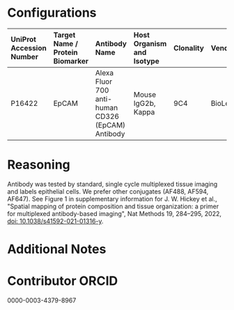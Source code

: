 # Configurations

| UniProt Accession Number   | Target Name / Protein Biomarker   | Antibody Name                                     | Host Organism and Isotype   | Clonality   | Vendor    |   Catalog Number | Conjugate   | RRID       | Application   | Method              | Tissue Preservation   | Tissue        | Detergent         | Antigen Retrieval Conditions   | Dye Inactivation Conditions   | Result   | Agree        | Disagree   |
|:---------------------------|:----------------------------------|:--------------------------------------------------|:----------------------------|:------------|:----------|-----------------:|:------------|:-----------|:--------------|:--------------------|:----------------------|:--------------|:------------------|:-------------------------------|:------------------------------|:---------|:-------------|:-----------|
| P16422                     | EpCAM                             | Alexa Fluor 700 anti-human CD326 (EpCAM) Antibody | Mouse IgG2b, Kappa          | 9C4         | BioLegend |           324243 | AF700       | AB_2750488 | IHC-Fr        | Multiplexed imaging | 1% PFA Fixed Frozen   | Human jejunum | 0.3% Triton-X-100 |                                |                               | Failure  | [+](#reason1) |            |

# Reasoning

<a name="reason1"></a>
Antibody was tested by standard, single cycle multiplexed tissue imaging and labels epithelial cells. We prefer other conjugates (AF488, AF594, AF647). See Figure 1 in supplementary information for J. W. Hickey et al., "Spatial mapping of protein composition and tissue organization: a primer for multiplexed antibody-based imaging", Nat Methods 19, 284–295, 2022, [doi: 10.1038/s41592-021-01316-y](https://doi.org/10.1038/s41592-021-01316-y).

# Additional Notes

# Contributor ORCID

0000-0003-4379-8967
